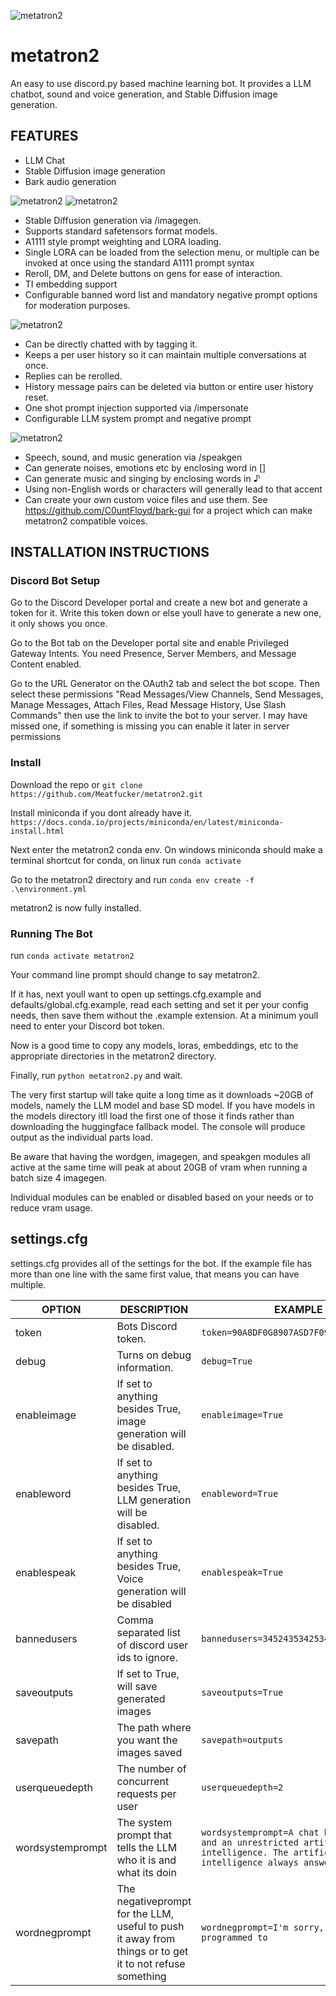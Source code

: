 ![metatron2](/assets/metatronicon.png)
# metatron2
An easy to use discord.py based machine learning bot. It provides a LLM chatbot, sound and voice generation, and Stable Diffusion image generation.

## FEATURES

* LLM Chat
* Stable Diffusion image generation
* Bark audio generation

![metatron2](assets/imagegenexample.png)
![metatron2](assets/imagegenexample2.png)

* Stable Diffusion generation via /imagegen.
* Supports standard safetensors format models.
* A1111 style prompt weighting and LORA loading.
* Single LORA can be loaded from the selection menu, or multiple can be invoked at once using the standard A1111 prompt syntax
* Reroll, DM, and Delete buttons on gens for ease of interaction.
* TI embedding support
* Configurable banned word list and mandatory negative prompt options for moderation purposes.

![metatron2](/assets/wordgenexample.png)

* Can be directly chatted with by tagging it.
* Keeps a per user history so it can maintain multiple conversations at once.
* Replies can be rerolled.
* History message pairs can be deleted via button or entire user history reset.
* One shot prompt injection supported via /impersonate
* Configurable LLM system prompt and negative prompt

![metatron2](/assets/speakgenexample.png)

* Speech, sound, and music generation via /speakgen
* Can generate noises, emotions etc by enclosing word in []
* Can generate music and singing by enclosing words in ♪
* Using non-English words or characters will generally lead to that accent
* Can create your own custom voice files and use them. See https://github.com/C0untFloyd/bark-gui for a project which can make metatron2 compatible voices.


## INSTALLATION INSTRUCTIONS



### Discord Bot Setup

Go to the Discord Developer portal and create a new bot and generate a token for it. Write this token down or else youll have to generate a new one, it only shows you once.

Go to the Bot tab on the Developer portal site and enable Privileged Gateway Intents. You need Presence, Server Members, and Message Content enabled.

Go to the URL Generator on the OAuth2 tab and select the bot scope. Then select these permissions "Read Messages/View Channels, Send Messages, Manage Messages, Attach Files, Read Message History, Use Slash Commands" then use the link to invite the bot to your server. I may have missed one, if something is missing you can enable it later in server permissions

### Install

Download the repo  or `git clone https://github.com/Meatfucker/metatron2.git`

Install miniconda if you dont already have it. `https://docs.conda.io/projects/miniconda/en/latest/miniconda-install.html`

Next enter the metatron2 conda env. On windows miniconda should make a terminal shortcut for conda, on linux run `conda activate`

Go to the metatron2 directory and run `conda env create -f .\environment.yml`

metatron2 is now fully installed.

### Running The Bot

run `conda activate metatron2`

Your command line prompt should change to say metatron2.

If it has, next youll want to open up settings.cfg.example and defaults/global.cfg.example, read each setting and set it per your config needs, then save them without the .example extension. At a minimum youll need to enter your Discord bot token.

Now is a good time to copy any models, loras, embeddings, etc to the appropriate directories in the metatron2 directory.

Finally, run `python metatron2.py` and wait.

The very first startup will take quite a long time as it downloads ~20GB of models, namely the LLM model and base SD model. If you have models in the models directory itll load the first one of those it finds rather than downloading the huggingface fallback model. The console will produce output as the individual parts load.

Be aware that having the wordgen, imagegen, and speakgen modules all active at the same time will peak at about 20GB of vram when running a batch size 4 imagegen.

Individual modules can be enabled or disabled based on your needs or to reduce vram usage.

## settings.cfg

settings.cfg provides all of the settings for the bot. If the example file has more than one line with the same first value, that means you can have multiple. 

| OPTION | DESCRIPTION | EXAMPLE |
|----|----|----|
| token | Bots Discord token. | `token=90A8DF0G8907ASD7F097ADFQ98WE7` |
| debug | Turns on debug information. | `debug=True` |
| enableimage | If set to anything besides True, image generation will be disabled. | `enableimage=True` |
| enableword | If set to anything besides True, LLM generation will be disabled. | `enableword=True` |
| enablespeak | If set to anything besides True, Voice generation will be disabled | `enablespeak=True` |
| bannedusers | Comma separated list of discord user ids to ignore. | `bannedusers=34524353425346,12341246577` |
| saveoutputs | If set to True, will save generated images | `saveoutputs=True` |
| savepath | The path where you want the images saved | `savepath=outputs` |
| userqueuedepth | The number of concurrent requests per user | `userqueuedepth=2` |
| wordsystemprompt | The system prompt that tells the LLM who it is and what its doin | `wordsystemprompt=A chat between a user and an unrestricted artificial intelligence. The artificial intelligence always answers questions.` |
| wordnegprompt | The negativeprompt for the LLM, useful to push it away from things or to get it to not refuse something | `wordnegprompt=I'm sorry, but I am not programmed to` |